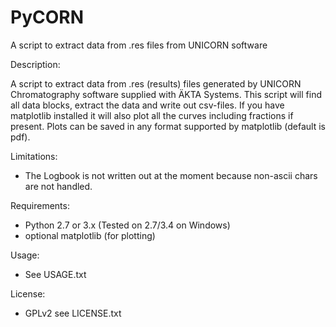 PyCORN
======

A script to extract data from .res files from UNICORN software

Description: 

A script to extract data from .res (results) files generated by UNICORN Chromatography software supplied with ÄKTA Systems. This script will find all data blocks, extract the data and write out csv-files. If you have matplotlib installed it will also plot all the curves including fractions if present. Plots can be saved in any format supported by matplotlib (default is pdf).

Limitations:
- The Logbook is not written out at the moment because non-ascii chars are not handled.

Requirements:
- Python 2.7 or 3.x (Tested on 2.7/3.4 on Windows)
- optional matplotlib (for plotting)

Usage:
- See USAGE.txt

License:
- GPLv2 see LICENSE.txt